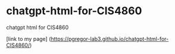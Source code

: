 # chatgpt-html-for-CIS4860
chatgpt html for CIS4860

[link to my page] (https://pgregor-lab3.github.io/chatgpt-html-for-CIS4860/)

